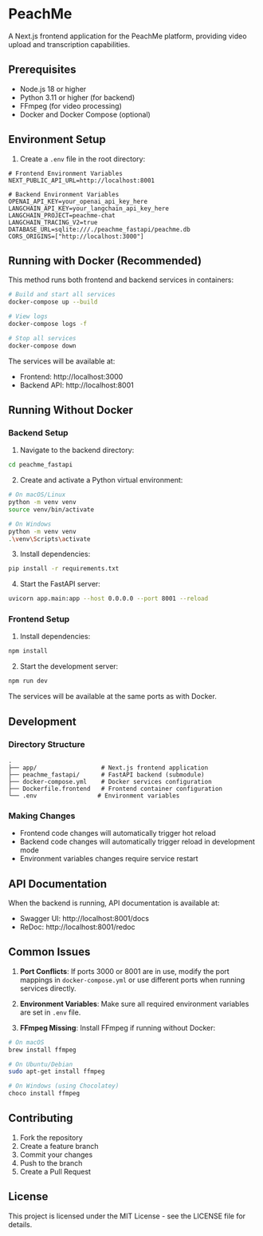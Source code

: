 # PeachMe 

A Next.js frontend application for the PeachMe platform, providing video upload and transcription capabilities.

## Prerequisites

- Node.js 18 or higher
- Python 3.11 or higher (for backend)
- FFmpeg (for video processing)
- Docker and Docker Compose (optional)

## Environment Setup

1. Create a `.env` file in the root directory:
```env
# Frontend Environment Variables
NEXT_PUBLIC_API_URL=http://localhost:8001

# Backend Environment Variables
OPENAI_API_KEY=your_openai_api_key_here
LANGCHAIN_API_KEY=your_langchain_api_key_here
LANGCHAIN_PROJECT=peachme-chat
LANGCHAIN_TRACING_V2=true
DATABASE_URL=sqlite:///./peachme_fastapi/peachme.db
CORS_ORIGINS=["http://localhost:3000"]
```

## Running with Docker (Recommended)

This method runs both frontend and backend services in containers:

```bash
# Build and start all services
docker-compose up --build

# View logs
docker-compose logs -f

# Stop all services
docker-compose down
```

The services will be available at:
- Frontend: http://localhost:3000
- Backend API: http://localhost:8001

## Running Without Docker

### Backend Setup

1. Navigate to the backend directory:
```bash
cd peachme_fastapi
```

2. Create and activate a Python virtual environment:
```bash
# On macOS/Linux
python -m venv venv
source venv/bin/activate

# On Windows
python -m venv venv
.\venv\Scripts\activate
```

3. Install dependencies:
```bash
pip install -r requirements.txt
```

4. Start the FastAPI server:
```bash
uvicorn app.main:app --host 0.0.0.0 --port 8001 --reload
```

### Frontend Setup

1. Install dependencies:
```bash
npm install
```

2. Start the development server:
```bash
npm run dev
```

The services will be available at the same ports as with Docker.

## Development

### Directory Structure
```
.
├── app/                  # Next.js frontend application
├── peachme_fastapi/      # FastAPI backend (submodule)
├── docker-compose.yml    # Docker services configuration
├── Dockerfile.frontend   # Frontend container configuration
└── .env                 # Environment variables
```

### Making Changes

- Frontend code changes will automatically trigger hot reload
- Backend code changes will automatically trigger reload in development mode
- Environment variables changes require service restart

## API Documentation

When the backend is running, API documentation is available at:
- Swagger UI: http://localhost:8001/docs
- ReDoc: http://localhost:8001/redoc

## Common Issues

1. **Port Conflicts**: If ports 3000 or 8001 are in use, modify the port mappings in `docker-compose.yml` or use different ports when running services directly.

2. **Environment Variables**: Make sure all required environment variables are set in `.env` file.

3. **FFmpeg Missing**: Install FFmpeg if running without Docker:
```bash
# On macOS
brew install ffmpeg

# On Ubuntu/Debian
sudo apt-get install ffmpeg

# On Windows (using Chocolatey)
choco install ffmpeg
```

## Contributing

1. Fork the repository
2. Create a feature branch
3. Commit your changes
4. Push to the branch
5. Create a Pull Request

## License

This project is licensed under the MIT License - see the LICENSE file for details.